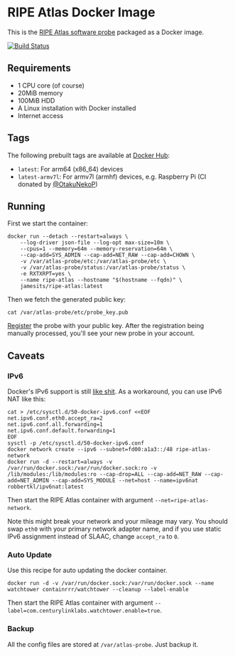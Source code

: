 # RIPE Atlas Docker Image

This is the [RIPE Atlas software probe](https://atlas.ripe.net/docs/software-probe/) packaged as a Docker image.

[![Build Status](https://dev.azure.com/nekomimiswitch/General/_apis/build/status/docker-ripe-atlas?branchName=master)](https://dev.azure.com/nekomimiswitch/General/_build/latest?definitionId=83&branchName=master)

## Requirements

* 1 CPU core (of course)
* 20MiB memory
* 100MiB HDD
* A Linux installation with Docker installed
* Internet access

## Tags

The following prebuilt tags are available at [Docker Hub](https://hub.docker.com/r/jamesits/ripe-atlas):

* `latest`: For arm64 (x86\_64) devices
* `latest-armv7l`: For armv7l (armhf) devices, e.g. Raspberry Pi (CI donated by [@OtakuNekoP](https://github.com/OtakuNekoP))

## Running

First we start the container:

```shell
docker run --detach --restart=always \
	--log-driver json-file --log-opt max-size=10m \
	--cpus=1 --memory=64m --memory-reservation=64m \
	--cap-add=SYS_ADMIN --cap-add=NET_RAW --cap-add=CHOWN \
	-v /var/atlas-probe/etc:/var/atlas-probe/etc \
	-v /var/atlas-probe/status:/var/atlas-probe/status \
	-e RXTXRPT=yes \
	--name ripe-atlas --hostname "$(hostname --fqdn)" \
	jamesits/ripe-atlas:latest
```

Then we fetch the generated public key:

```shell
cat /var/atlas-probe/etc/probe_key.pub
```

[Register](https://atlas.ripe.net/apply/swprobe/) the probe with your public key. After the registration being manually processed, you'll see your new probe in your account.

## Caveats

### IPv6

Docker's IPv6 support is still [like shit](https://github.com/moby/moby/issues/25407). As a workaround, you can use IPv6 NAT like this:

```shell
cat > /etc/sysctl.d/50-docker-ipv6.conf <<EOF
net.ipv6.conf.eth0.accept_ra=2
net.ipv6.conf.all.forwarding=1
net.ipv6.conf.default.forwarding=1
EOF
sysctl -p /etc/sysctl.d/50-docker-ipv6.conf
docker network create --ipv6 --subnet=fd00:a1a3::/48 ripe-atlas-network
docker run -d --restart=always -v /var/run/docker.sock:/var/run/docker.sock:ro -v /lib/modules:/lib/modules:ro --cap-drop=ALL --cap-add=NET_RAW --cap-add=NET_ADMIN --cap-add=SYS_MODULE --net=host --name=ipv6nat robbertkl/ipv6nat:latest
```

Then start the RIPE Atlas container with argument `--net=ripe-atlas-network`. 

Note this might break your network and your mileage may vary. You should swap `eth0` with your primary network adapter name, and if you use static IPv6 assignment instead of SLAAC, change `accept_ra` to `0`.

### Auto Update

Use this recipe for auto updating the docker container.

```shell
docker run -d -v /var/run/docker.sock:/var/run/docker.sock --name watchtower containrrr/watchtower --cleanup --label-enable
```

Then start the RIPE Atlas container with argument `--label=com.centurylinklabs.watchtower.enable=true`.

### Backup

All the config files are stored at `/var/atlas-probe`. Just backup it.

